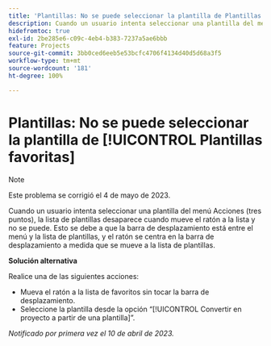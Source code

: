 ```yaml
---
title: 'Plantillas: No se puede seleccionar la plantilla de Plantillas favoritas'
description: Cuando un usuario intenta seleccionar una plantilla del menú Acciones (tres puntos), la lista de plantillas desaparece cuando mueve el ratón a la lista y no se puede. Esto se debe a que la barra de desplazamiento está entre el menú y la lista de plantillas, y el ratón se centra en la barra de desplazamiento a medida que se mueve a la lista de plantillas.
hidefromtoc: true
exl-id: 2be285e6-c09c-4eb4-b383-7237a5ae6bbb
feature: Projects
source-git-commit: 3bb0ced6eeb5e53bcfc4706f4134d40d5d68a3f5
workflow-type: tm+mt
source-wordcount: '181'
ht-degree: 100%

---
```


# Plantillas: No se puede seleccionar la plantilla de [!UICONTROL Plantillas favoritas]

>[!NOTE]
>
>Este problema se corrigió el 4 de mayo de 2023.

Cuando un usuario intenta seleccionar una plantilla del menú Acciones (tres puntos), la lista de plantillas desaparece cuando mueve el ratón a la lista y no se puede. Esto se debe a que la barra de desplazamiento está entre el menú y la lista de plantillas, y el ratón se centra en la barra de desplazamiento a medida que se mueve a la lista de plantillas.

**Solución alternativa**

Realice una de las siguientes acciones:

* Mueva el ratón a la lista de favoritos sin tocar la barra de desplazamiento.
* Seleccione la plantilla desde la opción “[!UICONTROL Convertir en proyecto a partir de una plantilla]”.

_Notificado por primera vez el 10 de abril de 2023._
